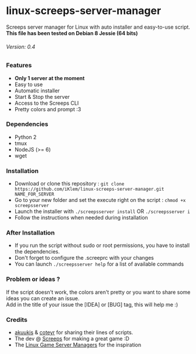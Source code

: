 # linux-screeps-server-manager
Screeps server manager for Linux with auto installer and easy-to-use script.  
__This file has been tested on Debian 8 Jessie (64 bits)__

###### Version: 0.4
### Features
* __Only 1 server at the moment__
* Easy to use
* Automatic installer
* Start & Stop the server
* Access to the Screeps CLI
* Pretty colors and prompt :3

### Dependencies
* Python 2
* tmux
* NodeJS (>= 6)
* wget

### Installation
* Download or clone this repository : `git clone https://github.com/iKlem/linux-screeps-server-manager.git NAME_FOR_SERVER`
* Go to your new folder and set the execute right on the script : `chmod +x screepsserver`
* Launch the installer with `./screepsserver install` OR `./screepsserver i`
* Follow the instructions when needed during installation

### After Installation
* If you run the script without sudo or root permissions, you have to install the dependencies.
* Don't forget to configure the .screeprc with your changes
* You can launch `./screepsserver help` for a list of available commands

### Problem or ideas ?
If the script doesn't work, the colors aren't pretty or you want to share some ideas you can create an issue.  
Add in the title of your issue the [IDEA] or [BUG] tag, this will help me :)

### Credits
* [akuukis](https://screeps.com/a/#!/profile/akuukis) & [coteyr](https://screeps.com/a/#!/profile/coteyr) for sharing their lines of scripts.
* The dev @ [Screeps](https://screeps.com) for making a great game :D
* The [Linux Game Server Managers](https://github.com/GameServerManagers/LinuxGSM) for the inspiration

